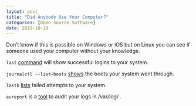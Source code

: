 ```yaml
---
layout: post
title: "Did Anybody Use Your Computer?"
categories: [Open Source Software]
date: 2019-10-19
---
```


Don’t know if this is possible on Windows or iOS but on Linux you can see if someone used your computer without your knowledge.

`last` [command](https://www.howtoforge.com/linux-last-command/) will show successful logins to your system.

`journalctl --list-boots` [shows](https://www.loggly.com/ultimate-guide/using-journalctl/) the boots your system went through.

`lastb` [lists](https://www.guyrutenberg.com/2014/09/26/view-failed-login-attempts-lastb/) failed attempts to your system.

`aureport` is a [tool](https://linux.die.net/man/8/aureport) to audit your logs in /var/log/ .